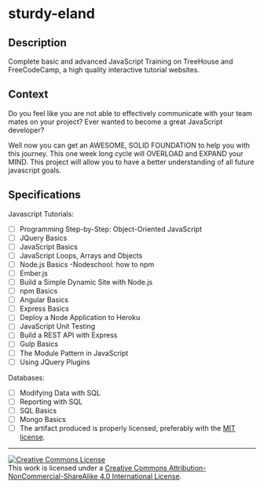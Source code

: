 # sturdy-eland

## Description

Complete basic and advanced JavaScript Training on TreeHouse and FreeCodeCamp, a high quality interactive tutorial websites.
## Context

Do you feel like you are not able to effectively communicate with your team mates on your project? Ever wanted to become a great JavaScript developer? 

Well now you can get an AWESOME, SOLID FOUNDATION to help you with this journey. This one week long cycle will OVERLOAD and EXPAND your MIND. This project will allow you to have a better understanding of all future javascript goals. 
## Specifications

Javascript Tutorials:
- [ ] Programming Step-by-Step: Object-Oriented JavaScript
- [ ] JQuery Basics
- [ ] JavaScript Basics
- [ ] JavaScript Loops, Arrays and Objects
- [ ] Node.js Basics
      -Nodeschool: how to npm
- [ ] Ember.js
- [ ] Build a Simple Dynamic Site with Node.js
- [ ] npm Basics
- [ ] Angular Basics
- [ ] Express Basics
- [ ] Deploy a Node Application to Heroku
- [ ] JavaScript Unit Testing
- [ ] Build a REST API with Express
- [ ] Gulp Basics
- [ ] The Module Pattern in JavaScript
- [ ] Using JQuery Plugins

Databases:
- [ ] Modifying Data with SQL
- [ ] Reporting with SQL
- [ ] SQL Basics
- [ ] Mongo Basics
- [ ] The artifact produced is properly licensed, preferably with the [MIT license](https://opensource.org/licenses/MIT).

---

<!-- LICENSE -->

<a rel="license" href="http://creativecommons.org/licenses/by-nc-sa/4.0/"><img alt="Creative Commons License" style="border-width:0" src="https://i.creativecommons.org/l/by-nc-sa/4.0/80x15.png" /></a>
<br />This work is licensed under a <a rel="license" href="http://creativecommons.org/licenses/by-nc-sa/4.0/">Creative Commons Attribution-NonCommercial-ShareAlike 4.0 International License</a>.
